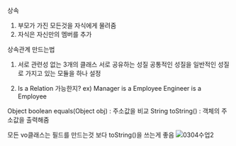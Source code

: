 상속
1. 부모가 가진 모든것을 자식에게 물려줌
2. 자식은 자신만의 멤버를 추가

상속관계 만드는법
1. 서로 관련성 없는 3개의 클래스
   서로 공유하는 성질
   공통적인 성질을 일반적인 성질로 가지고 있는 모듈을 하나 설정

2. Is a Relation 가능한지?
ex) Manager is a Employee
     Engineer is a Employee

Object
boolean equals(Object obj) : 주소값을 비교
String toString() : 객체의 주소값을 출력해줌

모든 vo클래스는 필드를 만드는것 보다 toString()을 쓰는게 좋음
![0304수업2](https://user-images.githubusercontent.com/43941396/118833992-dcc37b00-b8fc-11eb-8296-590f9365e7d8.png)
